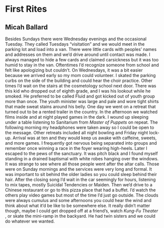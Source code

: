 # First Rites
## Micah Ballard
Besides Sundays there were Wednesday evenings and the occasional Tuesday. They
called Tuesdays “visitation” and we would meet in the parking lot and load
into a van. There were little cards with peoples’ names and addresses on them
and we’d drive around until contact was made. I always managed to hide a few
cards and claimed carsickness but it was too humid to stay in the van.
Oftentimes I’d recognize someone from school and felt like apologizing but
couldn’t. On Wednesdays, it was a bit easier because we arrived early so my
mom could volunteer. I skated the parking curbs on the side of the building
and could hear the choir practice. Other times I’d wait on the stairs at the
cosmetology school next door. There was this kid who dropped out of eighth
grade, and I was his lookout while he smoked. He preferred to be called Fluid
and got kicked out of youth group more than once. The youth minister was large
and pale and wore tight shirts that made sweat stains around his belly. One
day we went on a retreat that turned out to be a rented trailer in the
country. In the afternoon we watched films inside and at night played games in
the dark. I wound up sleeping under a table listening to Sanitarium from
_Master of Puppets_ on repeat. The following morning my headphones were taken
away so I could be open to the message. Other retreats included all night
bowling and Friday night lock-up. Arrival was at ten and they would keep us
awake with caffeine, sweets, and more games. I frequently got nervous being
separated into groups and remember once winning a race in the foyer wearing
high-heels. Later I escaped to the pews of the sanctuary. It was pitch black
and I found myself standing in a drained baptismal with white robes hanging
over the windows. It was strange to see where all those people went after the
altar calls. Those were on Sunday mornings and the services were very long and
formal. It was important to sit behind the older ladies so you could sleep
behind their hair. After the closing song I’d wait in the car seemingly for
hours, listening to mix tapes, mostly Suicidal Tendencies or Maiden. Then we’d
drive to a Chinese restaurant or go to this pizza place that had a buffet. I’d
watch the others play video games but most of the time I’d just go outside.
The clouds were always cumulus and some afternoons you could hear the wind and
think about what it’d be like to be somewhere else. It really didn’t matter
though, maybe I could get dropped off at a friend’s, watch _Kung-Fu Theater_ ,
or skate the mini-ramp in the backyard. He had twin sisters and we could do
whatever we wanted.